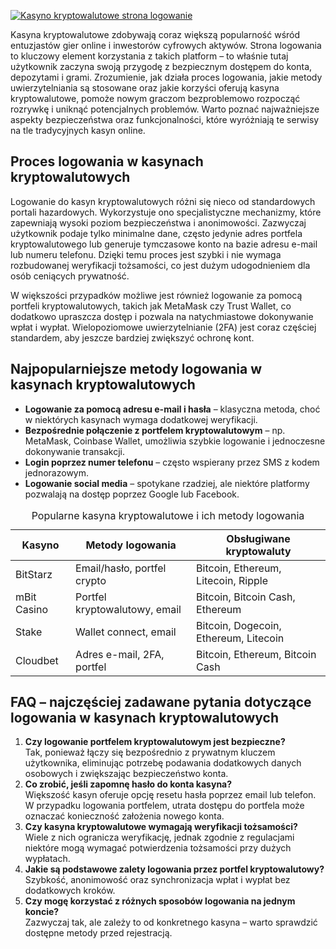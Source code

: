 [![Kasyno kryptowalutowe strona logowanie](https://123-caf.pages.dev/gitsignup.png)](https://vrmoo.ru/Bt82HjjY)

<p>Kasyna kryptowalutowe zdobywają coraz większą popularność wśród entuzjastów gier online i inwestorów cyfrowych aktywów. Strona logowania to kluczowy element korzystania z takich platform – to właśnie tutaj użytkownik zaczyna swoją przygodę z bezpiecznym dostępem do konta, depozytami i grami. Zrozumienie, jak działa proces logowania, jakie metody uwierzytelniania są stosowane oraz jakie korzyści oferują kasyna kryptowalutowe, pomoże nowym graczom bezproblemowo rozpocząć rozrywkę i uniknąć potencjalnych problemów. Warto poznać najważniejsze aspekty bezpieczeństwa oraz funkcjonalności, które wyróżniają te serwisy na tle tradycyjnych kasyn online.</p>  <h2>Proces logowania w kasynach kryptowalutowych</h2> <p>Logowanie do kasyn kryptowalutowych różni się nieco od standardowych portali hazardowych. Wykorzystuje ono specjalistyczne mechanizmy, które zapewniają wysoki poziom bezpieczeństwa i anonimowości. Zazwyczaj użytkownik podaje tylko minimalne dane, często jedynie adres portfela kryptowalutowego lub generuje tymczasowe konto na bazie adresu e-mail lub numeru telefonu. Dzięki temu proces jest szybki i nie wymaga rozbudowanej weryfikacji tożsamości, co jest dużym udogodnieniem dla osób ceniących prywatność.</p> <p>W większości przypadków możliwe jest również logowanie za pomocą portfeli kryptowalutowych, takich jak MetaMask czy Trust Wallet, co dodatkowo upraszcza dostęp i pozwala na natychmiastowe dokonywanie wpłat i wypłat. Wielopoziomowe uwierzytelnianie (2FA) jest coraz częściej standardem, aby jeszcze bardziej zwiększyć ochronę kont.</p>  <h2>Najpopularniejsze metody logowania w kasynach kryptowalutowych</h2> <ul>   <li><strong>Logowanie za pomocą adresu e-mail i hasła</strong> – klasyczna metoda, choć w niektórych kasynach wymaga dodatkowej weryfikacji.</li>   <li><strong>Bezpośrednie połączenie z portfelem kryptowalutowym</strong> – np. MetaMask, Coinbase Wallet, umożliwia szybkie logowanie i jednoczesne dokonywanie transakcji.</li>   <li><strong>Login poprzez numer telefonu</strong> – często wspierany przez SMS z kodem jednorazowym.</li>   <li><strong>Logowanie social media</strong> – spotykane rzadziej, ale niektóre platformy pozwalają na dostęp poprzez Google lub Facebook.</li> </ul>  <table>   <caption>Popularne kasyna kryptowalutowe i ich metody logowania</caption>   <thead>     <tr>       <th>Kasyno</th>       <th>Metody logowania</th>       <th>Obsługiwane kryptowaluty</th>     </tr>   </thead>   <tbody>     <tr>       <td>BitStarz</td>       <td>Email/hasło, portfel crypto</td>       <td>Bitcoin, Ethereum, Litecoin, Ripple</td>     </tr>     <tr>       <td>mBit Casino</td>       <td>Portfel kryptowalutowy, email</td>       <td>Bitcoin, Bitcoin Cash, Ethereum</td>     </tr>     <tr>       <td>Stake</td>       <td>Wallet connect, email</td>       <td>Bitcoin, Dogecoin, Ethereum, Litecoin</td>     </tr>     <tr>       <td>Cloudbet</td>       <td>Adres e-mail, 2FA, portfel</td>       <td>Bitcoin, Ethereum, Bitcoin Cash</td>     </tr>   </tbody> </table>  <h2>FAQ – najczęściej zadawane pytania dotyczące logowania w kasynach kryptowalutowych</h2> <ol>   <li><strong>Czy logowanie portfelem kryptowalutowym jest bezpieczne?</strong><br>Tak, ponieważ łączy się bezpośrednio z prywatnym kluczem użytkownika, eliminując potrzebę podawania dodatkowych danych osobowych i zwiększając bezpieczeństwo konta.</li>   <li><strong>Co zrobić, jeśli zapomnę hasło do konta kasyna?</strong><br>Większość kasyn oferuje opcję resetu hasła poprzez email lub telefon. W przypadku logowania portfelem, utrata dostępu do portfela może oznaczać konieczność założenia nowego konta.</li>   <li><strong>Czy kasyna kryptowalutowe wymagają weryfikacji tożsamości?</strong><br>Wiele z nich ogranicza weryfikację, jednak zgodnie z regulacjami niektóre mogą wymagać potwierdzenia tożsamości przy dużych wypłatach.</li>   <li><strong>Jakie są podstawowe zalety logowania przez portfel kryptowalutowy?</strong><br>Szybkość, anonimowość oraz synchronizacja wpłat i wypłat bez dodatkowych kroków.</li>   <li><strong>Czy mogę korzystać z różnych sposobów logowania na jednym koncie?</strong><br>Zazwyczaj tak, ale zależy to od konkretnego kasyna – warto sprawdzić dostępne metody przed rejestracją.</li> </ol>